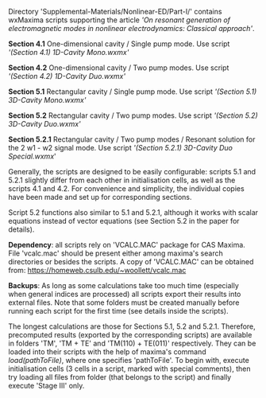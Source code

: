 Directory 'Supplemental-Materials/Nonlinear-ED/Part-I/' contains wxMaxima scripts
supporting the article *'On resonant generation of electromagnetic modes in nonlinear
electrodynamics: Classical approach'*.

**Section 4.1**   One-dimensional cavity  / Single pump mode.   Use script *'(Section 4.1)   1D-Cavity Mono.wxmx'*

**Section 4.2**   One-dimensional cavity  / Two pump modes.     Use script *'(Section 4.2)   1D-Cavity Duo.wxmx'*

**Section 5.1**   Rectangular cavity      / Single pump mode.   Use script *'(Section 5.1)   3D-Cavity Mono.wxmx'*

**Section 5.2**   Rectangular cavity      / Two pump modes.     Use script *'(Section 5.2)   3D-Cavity Duo.wxmx'*

**Section 5.2.1** Rectangular cavity      / Two pump modes / Resonant solution for the 2 w1 - w2 signal mode.
                                                                Use script *'(Section 5.2.1) 3D-Cavity Duo Special.wxmx*'

Generally, the scripts are designed to be easily configurable: scripts 5.1 and 5.2.1 slightly differ from each other
in initialisation cells, as well as the scripts 4.1 and 4.2. For convenience and simplicity, the individual copies have been
made and set up for corresponding sections.

Script 5.2 functions also similar to 5.1 and 5.2.1, although it works with scalar equations instead of vector equations
(see Section 5.2 in the paper for details).

**Dependency**: all scripts rely on 'VCALC.MAC' package for CAS Maxima. File 'vcalc.mac' should be present either among
maxima's search directories or besides the scripts. A copy of 'VCALC.MAC' can be obtained from: https://homeweb.csulb.edu/~woollett/vcalc.mac

**Backups**: As long as some calculations take too much time (especially when general indices are processed) all scripts
export their results into external files. Note that some folders must be created manually before running each script for
the first time (see details inside the scripts).

The longest calculations are those for Sections 5.1, 5.2 and 5.2.1. Therefore, precomputed results (exported by the
corresponding scripts) are available in folders 'TM', 'TM + TE' and 'TM(110) + TE(011)' respectively. They can be loaded
into their scripts with the help of maxima's command *load(pathToFile)*, where one specifies 'pathToFile'. To begin with,
execute initialisation cells (3 cells in a script, marked with special comments), then try loading all files from folder
(that belongs to the script) and finally execute 'Stage III' only.
